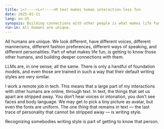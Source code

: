 ```yaml
---
title: L<!---->L<!---->M text makes human interaction less fun
date: 2025-01-11
lang: en-US
synopsis: Building connections with other people is what makes life fun. When humans communicate through LLM-written text, we lose that.
run-in: All humans are unique.
---
```


All humans are unique.
We look different,
have different voices,
different mannerisms,
different fashion preferences,
different ways of speaking,
and different personalities.
Part of what makes life fun,
is getting to know those other humans,
and building deeper connections with them.

LLMs are, in one sense, all the same.
There is only a handful of foundation models,
and even those are trained in such a way
that their default writing styles are very similar.

I work a remote job in tech.
This means that a large part of my interactions with other humans are online,
through text.
In text, the things that set us apart are stripped away.
You don’t hear voices or intonation,
you don’t see faces and body language.
We may get to pick a tiny picture as avatar,
but even the fonts are uniform.
The one thing that remains in text
— the last trace of personality that cannot be stripped away —
is writing style.

Recognizing somebodies writing style is part of getting to know that person.
